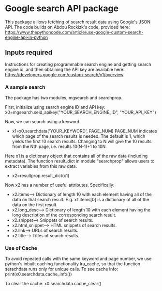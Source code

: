 # Google search API package

This package alllows fetching of search result data using Google's JSON API. The code builds on Abdou Rockizk's code, provided here:
https://www.thepythoncode.com/article/use-google-custom-search-engine-api-in-python


## Inputs required

Instructions for creating programmable search engine and getting search engine id, and then obtaining the API key are available here:
https://developers.google.com/custom-search/v1/overview

### A sample search

The package has two modules, mgsearch and searchprop.

First, initialize using search engine ID and API key:
x0=mgsearch.seid_apikey("YOUR_SEARCH_ENGINE_ID", "YOUR_API_KEY")

Now, we can search using a keyword
* x1=x0.searchdata('YOUR_KEYWORD', PAGE_NUM)
  PAGE_NUM indicates which page of the search results is needed. The default is 1, which yields the first 10 search results. Changing to N will give the 10 results from the Nth page, i.e. results 10(N-1)+1 to 10N. 

Here x1 is a dictionary object that contains all of the raw data (including metadata). The function result_dict in module "searchprop" allows users to extract variables from this raw data.
* x2=resultprop.result_dict(x1)

Now x2 has a number of useful attributes. Specifically:
* x2.items--> Dictionary of length 10 with each element having all of the data on that search result. E.g. x1.items[0] is a dictionary of all of the data on the first result.
* x2.long_desc--> Dictionary of length 10 with each element having the long description of the corresponding search result.
* x2.snippet--> Snippets of search results.
* x2.html_snippet--> HTML snippets of search results.
* x2.link--> URLs of search results.
* x2.title--> Titles of search results.

### Use of Cache

To avoid repeated calls with the same keyword and page number, we use python's inbuilt caching functionality lru_cache, so that the function serachdata runs only for unique calls. To see cache info:
print(x0.searchdata.cache_info())

To clear the cache:
x0.searchdata.cache_clear()


